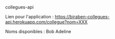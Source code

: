 collegues-api

Lien pour l'application : https://biraben-collegues-api.herokuapp.com/collegue?nom=XXX

Noms disponibles :
    Bob
    Adeline
    
    
